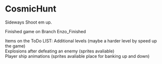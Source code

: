 # CosmicHunt
Sideways Shoot em up. 

Finished game on Branch Enzo_Finished

Items on the ToDo LIST: 
Additional levels (maybe a harder level by speed up the game)  
Explosions after defeating an enemy (sprites avaliable)   
Player ship animations (sprites avaliable place for banking up and down)   
